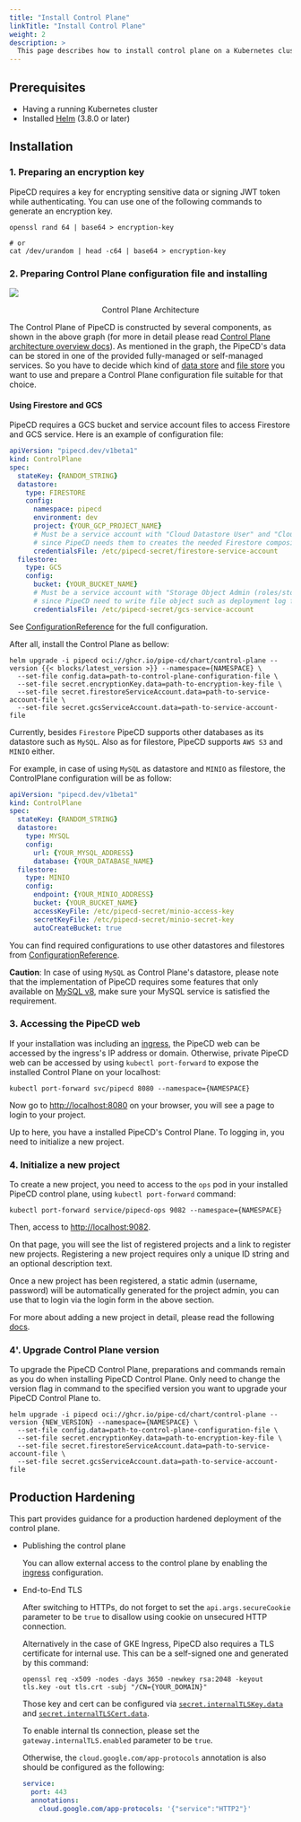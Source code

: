 ```yaml
---
title: "Install Control Plane"
linkTitle: "Install Control Plane"
weight: 2
description: >
  This page describes how to install control plane on a Kubernetes cluster.
---
```


## Prerequisites

- Having a running Kubernetes cluster
- Installed [Helm](https://helm.sh/docs/intro/install/) (3.8.0 or later)

## Installation

### 1. Preparing an encryption key

PipeCD requires a key for encrypting sensitive data or signing JWT token while authenticating. You can use one of the following commands to generate an encryption key.

``` console
openssl rand 64 | base64 > encryption-key

# or
cat /dev/urandom | head -c64 | base64 > encryption-key
```

### 2. Preparing Control Plane configuration file and installing

![](/images/control-plane-components.png)
<p style="text-align: center;">
Control Plane Architecture
</p>

The Control Plane of PipeCD is constructed by several components, as shown in the above graph (for more in detail please read [Control Plane architecture overview docs](../../user-guide/managing-controlplane/architecture-overview/)). As mentioned in the graph, the PipeCD's data can be stored in one of the provided fully-managed or self-managed services. So you have to decide which kind of [data store](../../user-guide/managing-controlplane/architecture-overview/#data-store) and [file store](../../user-guide/managing-controlplane/architecture-overview/#file-store) you want to use and prepare a Control Plane configuration file suitable for that choice.

#### Using Firestore and GCS

PipeCD requires a GCS bucket and service account files to access Firestore and GCS service. Here is an example of configuration file:

``` yaml
apiVersion: "pipecd.dev/v1beta1"
kind: ControlPlane
spec:
  stateKey: {RANDOM_STRING}
  datastore:
    type: FIRESTORE
    config:
      namespace: pipecd
      environment: dev
      project: {YOUR_GCP_PROJECT_NAME}
      # Must be a service account with "Cloud Datastore User" and "Cloud Datastore Index Admin" roles
      # since PipeCD needs them to creates the needed Firestore composite indexes in the background.
      credentialsFile: /etc/pipecd-secret/firestore-service-account
  filestore:
    type: GCS
    config:
      bucket: {YOUR_BUCKET_NAME}
      # Must be a service account with "Storage Object Admin (roles/storage.objectAdmin)" role on the given bucket
      # since PipeCD need to write file object such as deployment log file to that bucket.
      credentialsFile: /etc/pipecd-secret/gcs-service-account
```

See [ConfigurationReference](../../user-guide/managing-controlplane/configuration-reference/) for the full configuration.

After all, install the Control Plane as bellow:

``` console
helm upgrade -i pipecd oci://ghcr.io/pipe-cd/chart/control-plane --version {{< blocks/latest_version >}} --namespace={NAMESPACE} \
  --set-file config.data=path-to-control-plane-configuration-file \
  --set-file secret.encryptionKey.data=path-to-encryption-key-file \
  --set-file secret.firestoreServiceAccount.data=path-to-service-account-file \
  --set-file secret.gcsServiceAccount.data=path-to-service-account-file
```

Currently, besides `Firestore` PipeCD supports other databases as its datastore such as `MySQL`. Also as for filestore, PipeCD supports `AWS S3` and `MINIO` either.

For example, in case of using `MySQL` as datastore and `MINIO` as filestore, the ControlPlane configuration will be as follow:

```yaml
apiVersion: "pipecd.dev/v1beta1"
kind: ControlPlane
spec:
  stateKey: {RANDOM_STRING}
  datastore:
    type: MYSQL
    config:
      url: {YOUR_MYSQL_ADDRESS}
      database: {YOUR_DATABASE_NAME}
  filestore:
    type: MINIO
    config:
      endpoint: {YOUR_MINIO_ADDRESS}
      bucket: {YOUR_BUCKET_NAME}
      accessKeyFile: /etc/pipecd-secret/minio-access-key
      secretKeyFile: /etc/pipecd-secret/minio-secret-key
      autoCreateBucket: true
```

You can find required configurations to use other datastores and filestores from [ConfigurationReference](../../user-guide/managing-controlplane/configuration-reference/).

__Caution__: In case of using `MySQL` as Control Plane's datastore, please note that the implementation of PipeCD requires some features that only available on [MySQL v8](https://dev.mysql.com/doc/refman/8.0/en/), make sure your MySQL service is satisfied the requirement.

### 3. Accessing the PipeCD web

If your installation was including an [ingress](https://github.com/pipe-cd/pipecd/blob/master/manifests/control-plane/values.yaml#L7), the PipeCD web can be accessed by the ingress's IP address or domain.
Otherwise, private PipeCD web can be accessed by using `kubectl port-forward` to expose the installed Control Plane on your localhost:

``` console
kubectl port-forward svc/pipecd 8080 --namespace={NAMESPACE}
```

Now go to [http://localhost:8080](http://localhost:8080) on your browser, you will see a page to login to your project.

Up to here, you have a installed PipeCD's Control Plane. To logging in, you need to initialize a new project.

### 4. Initialize a new project

To create a new project, you need to access to the `ops` pod in your installed PipeCD control plane, using `kubectl port-forward` command:

```console
kubectl port-forward service/pipecd-ops 9082 --namespace={NAMESPACE}
```

Then, access to [http://localhost:9082](http://localhost:9082).

On that page, you will see the list of registered projects and a link to register new projects. Registering a new project requires only a unique ID string and an optional description text.

Once a new project has been registered, a static admin (username, password) will be automatically generated for the project admin, you can use that to login via the login form in the above section.

For more about adding a new project in detail, please read the following [docs](../../user-guide/managing-controlplane/adding-a-project/).

### 4'. Upgrade Control Plane version

To upgrade the PipeCD Control Plane, preparations and commands remain as you do when installing PipeCD Control Plane. Only need to change the version flag in command to the specified version you want to upgrade your PipeCD Control Plane to.

``` console
helm upgrade -i pipecd oci://ghcr.io/pipe-cd/chart/control-plane --version {NEW_VERSION} --namespace={NAMESPACE} \
  --set-file config.data=path-to-control-plane-configuration-file \
  --set-file secret.encryptionKey.data=path-to-encryption-key-file \
  --set-file secret.firestoreServiceAccount.data=path-to-service-account-file \
  --set-file secret.gcsServiceAccount.data=path-to-service-account-file
```

## Production Hardening

This part provides guidance for a production hardened deployment of the control plane.

- Publishing the control plane

    You can allow external access to the control plane by enabling the [ingress](https://github.com/pipe-cd/pipecd/blob/master/manifests/control-plane/values.yaml#L7) configuration.

- End-to-End TLS

    After switching to HTTPs, do not forget to set the `api.args.secureCookie` parameter to be `true` to disallow using cookie on unsecured HTTP connection.

    Alternatively in the case of GKE Ingress, PipeCD also requires a TLS certificate for internal use. This can be a self-signed one and generated by this command:

    ``` console
    openssl req -x509 -nodes -days 3650 -newkey rsa:2048 -keyout tls.key -out tls.crt -subj "/CN={YOUR_DOMAIN}"
    ```
    Those key and cert can be configured via [`secret.internalTLSKey.data`](https://github.com/pipe-cd/pipecd/blob/master/manifests/control-plane/values.yaml#L118) and [`secret.internalTLSCert.data`](https://github.com/pipe-cd/pipecd/blob/master/manifests/control-plane/values.yaml#L121).

    To enable internal tls connection, please set the `gateway.internalTLS.enabled` parameter to be `true`.

    Otherwise, the `cloud.google.com/app-protocols` annotation is also should be configured as the following:

    ``` yaml
    service:
      port: 443
      annotations:
        cloud.google.com/app-protocols: '{"service":"HTTP2"}'
    ```
